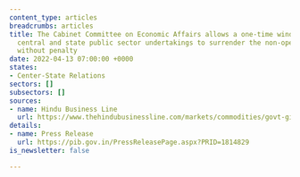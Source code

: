 ```yaml
---
content_type: articles
breadcrumbs: articles
title: The Cabinet Committee on Economic Affairs allows a one-time window for the
  central and state public sector undertakings to surrender the non-operational mines
  without penalty
date: 2022-04-13 07:00:00 +0000
states:
- Center-State Relations
sectors: []
subsectors: []
sources:
- name: Hindu Business Line
  url: https://www.thehindubusinessline.com/markets/commodities/govt-gives-one-time-window-to-psus-to-surrender-non-operational-coal-mines/article65302844.ece
details:
- name: Press Release
  url: https://pib.gov.in/PressReleasePage.aspx?PRID=1814829
is_newsletter: false

---
```

